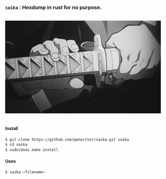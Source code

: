 ### `saika` : Hexdump in rust for no purpose.

<br>
<div align="center">
  <img src="https://github.com/pwnwriter/files/raw/main/saika/saika.gif" alt=" hexdump in rust" width="700" height="300">  
</div>
<br>

#### Install
```sh
$ git clone https://github.com/pwnwriter/saika.git saika
$ cd saika
$ sudo/doas make install
```

#### Uses
```sh
$ saika <filename>
```
